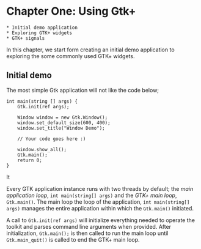 # Chapter One: Using Gtk+
    * Initial demo application
    * Exploring GTK+ widgets
    * GTK+ signals

In this chapter, we start form creating an initial demo
application to exploring the some commonly used GTK+ widgets.

## Initial demo
The most simple Gtk application will not like the code below;

```vala
int main(string [] args) {
    Gtk.init(ref args);

    Window window = new Gtk.Window();
    window.set_default_size(600, 400);
    window.set_title("Window Demo");

    // Your code goes here :)

    window.show_all();
    Gtk.main();
    return 0;
}
```
It


Every GTK application instance runs with two threads by default; the *main application loop*,  `int main(string[] args)` and the *GTK+ main loop*, `Gtk.main()`. The main loop the loop of the application, `int main(string[] args)` manages the entire application within which the `Gtk.main()` initiated.

A call to `Gtk.init(ref args)` will initialize everything needed to operate the toolkit and parses command line arguments when provided.  After initialization, `Gtk.main();` is then called to run the main loop until `Gtk.main_quit()` is called to end the GTK+ main loop.
